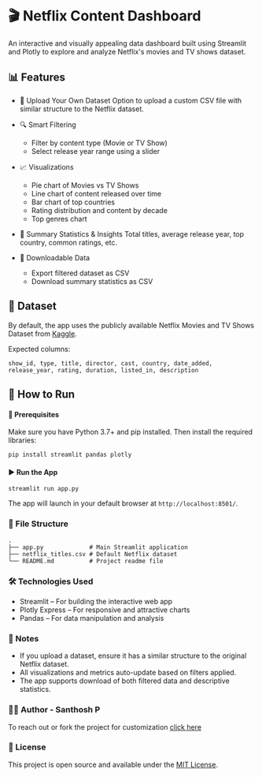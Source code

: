 # 🎬 Netflix Content Dashboard

An interactive and visually appealing data dashboard built using Streamlit and Plotly to explore and analyze Netflix's movies and TV shows dataset.

## 📊 Features

* 📁 Upload Your Own Dataset
    Option to upload a custom CSV file with similar structure to the Netflix dataset.
  
* 🔍 Smart Filtering
    * Filter by content type (Movie or TV Show)
    * Select release year range using a slider
      
* 📈 Visualizations
    * Pie chart of Movies vs TV Shows
    * Line chart of content released over time
    * Bar chart of top countries
    * Rating distribution and content by decade
    * Top genres chart
      
* 📄 Summary Statistics & Insights
    Total titles, average release year, top country, common ratings, etc.
  
* 💾 Downloadable Data
    * Export filtered dataset as CSV
    * Download summary statistics as CSV

## 📂 Dataset

By default, the app uses the publicly available Netflix Movies and TV Shows Dataset from [Kaggle](https://www.kaggle.com/datasets/shivamb/netflix-shows).

Expected columns:
```
show_id, type, title, director, cast, country, date_added,
release_year, rating, duration, listed_in, description
```
## 🚀 How to Run

#### 🔧 Prerequisites
Make sure you have Python 3.7+ and pip installed. Then install the required libraries:
```
pip install streamlit pandas plotly
```

#### ▶️ Run the App

```
streamlit run app.py
```

The app will launch in your default browser at `http://localhost:8501/`.

### 🧾 File Structure

```
.
├── app.py             # Main Streamlit application
├── netflix_titles.csv # Default Netflix dataset
└── README.md          # Project readme file
```

### 🛠 Technologies Used

- Streamlit – For building the interactive web app
- Plotly Express – For responsive and attractive charts
- Pandas – For data manipulation and analysis

### 📌 Notes

* If you upload a dataset, ensure it has a similar structure to the original Netflix dataset.
* All visualizations and metrics auto-update based on filters applied.
* The app supports download of both filtered data and descriptive statistics.

### 🧑‍💻 Author - Santhosh P

To reach out or fork the project for customization [click here](mailto:santhoshpakkiri550@gmail.com)

### 📜 License

This project is open source and available under the [MIT License](LICENSE).

